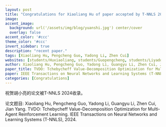 ```yaml
---
layout: post
title: "Congratulations for Xiaoliang Hu of paper accepted by T-NNLS 2024!"
image:
accent_image:
  background: url('/assets/img/blog/yuanshi.jpg') center/cover
  overlay: false
accent_color: '#ccc'
theme_color: '#ccc'
invert_sidebar: true
description: "recent paper."
tags: [Xiaoliang Hu, Pengcheng Guo, Yadong Li, Zhen Cui]
websites: [students/Huxiaoliang, students/Guopengcheng, students/Liyadong, teachers/CuiZhen]
author: Xiaoliang Hu, Pengcheng Guo, Yadong Li, Guangyu Li, Zhen Cui, Jian Yang.
paper_title: TVDO: Tchebycheff Value-Decomposition Optimization for Multi-Agent Reinforcement Learning.
paper: IEEE Transactions on Neural Networks and Learning Systems (T-NNLS), 2024.
categories: [Congratulations]
---
```

祝贺胡小亮的论文被T-NNLS 2024收录。

论文题目: Xiaoliang Hu, Pengcheng Guo, Yadong Li, Guangyu Li, Zhen Cui, Jian Yang. TVDO: Tchebycheff Value-Decomposition Optimization for Multi-Agent Reinforcement Learning. IEEE Transactions on Neural Networks and Learning Systems (T-NNLS), 2024.
